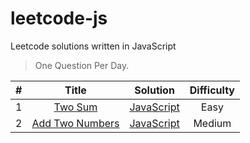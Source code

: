 # leetcode-js
Leetcode solutions written in JavaScript
> One Question Per Day.

| # | Title | Solution | Difficulty |
| :---: | :---: | :---: | :---: |
| 1  |  [Two Sum](https://leetcode-cn.com/problems/two-sum/) | [JavaScript](./algorithm/javascript/01.md) | Easy |
| 2  |  [Add Two Numbers](https://leetcode-cn.com/problems/add-two-numbers/) | [JavaScript](./algorithm/javascript/02.md) | Medium |
